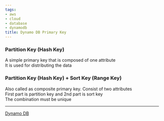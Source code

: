```yaml
---
tags:
- aws
- cloud
- database
- dynamodb
title: Dynamo DB Primary Key
---
```


### Partition Key (Hash Key)

A simple primary key that is composed of one attribute  
It is used for distributing the data

### Partition Key (Hash Key) + Sort Key (Range Key)

Also called as composite primary key. Consist of two attributes  
First part is partition key and 2nd part is sort key  
The combination must be unique

---

[Dynamo DB](dynamo-db.md)